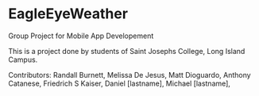 # EagleEyeWeather
Group Project for Mobile App Developement

This is a project done by students of Saint Josephs College, Long Island Campus.

Contributors:
Randall Burnett,
Melissa De Jesus,
Matt Dioguardo,
Anthony Catanese,
Friedrich S Kaiser,
Daniel [lastname],
Michael [lastname],


